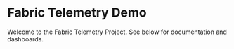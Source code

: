 # Fabric Telemetry Demo

Welcome to the Fabric Telemetry Project. See below for documentation and dashboards.
